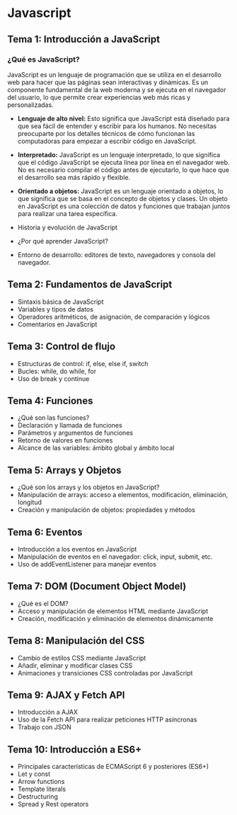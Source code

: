 # Javascript

## Tema 1: Introducción a JavaScript
### ¿Qué es JavaScript?
JavaScript es un lenguaje de programación que se utiliza en el desarrollo web para hacer que las páginas sean interactivas y dinámicas. Es un componente fundamental de la web moderna y se ejecuta en el navegador del usuario, lo que permite crear experiencias web más ricas y personalizadas.

- **Lenguaje de alto nivel:** Esto significa que JavaScript está diseñado para que sea fácil de entender y escribir para los humanos. No necesitas preocuparte por los detalles técnicos de cómo funcionan las computadoras para empezar a escribir código en JavaScript.

- **Interpretado:** JavaScript es un lenguaje interpretado, lo que significa que el código JavaScript se ejecuta línea por línea en el navegador web. No es necesario compilar el código antes de ejecutarlo, lo que hace que el desarrollo sea más rápido y flexible.

- **Orientado a objetos:** JavaScript es un lenguaje orientado a objetos, lo que significa que se basa en el concepto de objetos y clases. Un objeto en JavaScript es una colección de datos y funciones que trabajan juntos para realizar una tarea específica.

- Historia y evolución de JavaScript
- ¿Por qué aprender JavaScript?
- Entorno de desarrollo: editores de texto, navegadores y consola del navegador.

## Tema 2: Fundamentos de JavaScript
- Sintaxis básica de JavaScript
- Variables y tipos de datos
- Operadores aritméticos, de asignación, de comparación y lógicos
- Comentarios en JavaScript

## Tema 3: Control de flujo
- Estructuras de control: if, else, else if, switch
- Bucles: while, do while, for
- Uso de break y continue

## Tema 4: Funciones
- ¿Qué son las funciones?
- Declaración y llamada de funciones
- Parámetros y argumentos de funciones
- Retorno de valores en funciones
- Alcance de las variables: ámbito global y ámbito local

## Tema 5: Arrays y Objetos
- ¿Qué son los arrays y los objetos en JavaScript?
- Manipulación de arrays: acceso a elementos, modificación, eliminación, longitud
- Creación y manipulación de objetos: propiedades y métodos

## Tema 6: Eventos
- Introducción a los eventos en JavaScript
- Manipulación de eventos en el navegador: click, input, submit, etc.
- Uso de addEventListener para manejar eventos

## Tema 7: DOM (Document Object Model)
- ¿Qué es el DOM?
- Acceso y manipulación de elementos HTML mediante JavaScript
- Creación, modificación y eliminación de elementos dinámicamente

## Tema 8: Manipulación del CSS
- Cambio de estilos CSS mediante JavaScript
- Añadir, eliminar y modificar clases CSS
- Animaciones y transiciones CSS controladas por JavaScript

## Tema 9: AJAX y Fetch API
- Introducción a AJAX
- Uso de la Fetch API para realizar peticiones HTTP asíncronas
- Trabajo con JSON

## Tema 10: Introducción a ES6+
- Principales características de ECMAScript 6 y posteriores (ES6+)
- Let y const
- Arrow functions
- Template literals
- Destructuring
- Spread y Rest operators